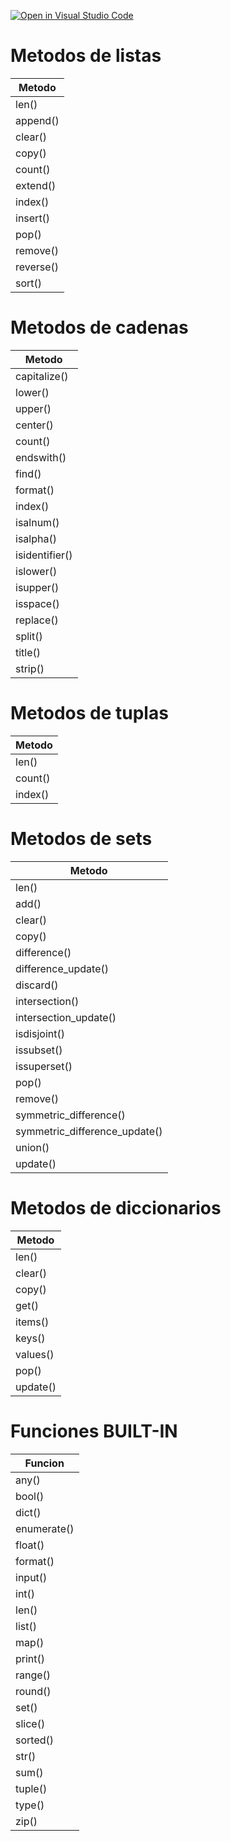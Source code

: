 [![Open in Visual Studio Code](https://classroom.github.com/assets/open-in-vscode-c66648af7eb3fe8bc4f294546bfd86ef473780cde1dea487d3c4ff354943c9ae.svg)](https://classroom.github.com/online_ide?assignment_repo_id=10451201&assignment_repo_type=AssignmentRepo)
# Metodos de listas

| Metodo      |
| ----------- |
| len()       |
| append()    |
| clear()     |
| copy()      |
| count()     |
| extend()    |
| index()     |
| insert()    |
| pop()       |
| remove()    |
| reverse()   |
| sort()      |

# Metodos de cadenas

| Metodo         |
| -------------- | 
| capitalize()   | 
| lower()        | 
| upper()        | 
| center()       |
| count()        | 
| endswith()     | 
| find()         | 
| format()       | 
| index()        | 
| isalnum()      | 
| isalpha()      | 
| isidentifier() | 
| islower()      | 
| isupper()      |
| isspace()      |
| replace()      |
| split()        |
| title()        |
| strip()        |

# Metodos de tuplas

| Metodo      | 
| ----------- | 
| len()       | 
| count()     | 
| index()     |

# Metodos de sets

| Metodo                       |
| ---------------------------- |
| len()                        | 
| add()                        |
| clear()                      | 
| copy()                       | 
| difference()                 | 
| difference_update()          |
| discard()                    | 
| intersection()               | 
| intersection_update()        | 
| isdisjoint()                 |
| issubset()                   | 
| issuperset()                 |
| pop()                        | 
| remove()                     |
| symmetric_difference()       |
| symmetric_difference_update()|
| union()                      |
| update()                     |

# Metodos de diccionarios

| Metodo      |
| ----------- |
| len()       |
| clear()     |
| copy()      |
| get()       |
| items()     |
| keys()      |
| values()    |
| pop()       |
| update()    |


# Funciones BUILT-IN

| Funcion     |
| ----------- |
| any()       |
| bool()      |
| dict()      |
| enumerate() |
| float()     |
| format()    |
| input()     |
| int()       |
| len()       |
| list()      |
| map()       |
| print()     |
| range()     |
| round()     |
| set()       |
| slice()     |
| sorted()    |
| str()       |
| sum()       |
| tuple()     |
| type()      |
| zip()       |